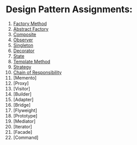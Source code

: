 # Design Pattern Assignments:

01. [Factory Method](src/main/java/factory_method/rpg_map)
02. [Abstract Factory](src/main/java/abstract_factory/ascii_art)
03. [Composite](src/main/java/composite/organization)
04. [Observer](src/main/java/observer/weather_station)
05. [Singleton](src/main/java/singleton/logger)
06. [Decorator](src/main/java/decorator/printer)
07. [State](src/main/java/state/game)
08. [Template Method](src/main/java/template_method/game)
09. [Strategy](src/main/java/strategy/sorting)
10. [Chain of Responsibility](src/main/java/chain_of_responsibility/feedback)
11. [Memento]
12. [Proxy]
13. [Visitor]
14. [Builder]
15. [Adapter]
16. [Bridge]
17. [Flyweight]
18. [Prototype]
19. [Mediator]
20. [Iterator]
21. [Facade]
22. [Command]
